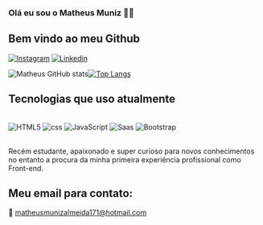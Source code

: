 ### Olá eu sou o Matheus Muniz 🤙🏼
## Bem vindo ao meu Github

[![Instagram](https://img.shields.io/badge/Instagram-E4405F?style=for-the-badge&logo=instagram&logoColor=white)](https://instagram.com/__matheusz__)
[![Linkedin](https://img.shields.io/badge/LinkedIn-0077B5?style=for-the-badge&logo=linkedin&logoColor=white)](https://linkedin.com/in/matheus-almeida-46528a286)

![Matheus GitHub stats](https://github-readme-stats.vercel.app/api?username=matheusmunizs&show_icons=true&theme=tokyonight)[![Top Langs](https://github-readme-stats.vercel.app/api/top-langs/?username=matheusmunizs)](https://github.com/matheusmunizs/github-readme-stats)

## Tecnologias que uso atualmente

<div style="display: inline_block"><br/>
<img alt="HTML5" src="https://img.shields.io/badge/HTML5-E34F26?style=for-the-badge&logo=html5&logoColor=white"/>
<img alt="css" src="https://img.shields.io/badge/CSS3-1572B6?style=for-the-badge&logo=css3&logoColor=white"/>
<img alt="JavaScript" src="https://img.shields.io/badge/JavaScript-F7DF1E?style=for-the-badge&logo=javascript&logoColor=black"/>
<img alt="Saas" src="https://img.shields.io/badge/Sass-CC6699?style=for-the-badge&logo=sass&logoColor=white"/>
<img alt="Bootstrap" src="https://img.shields.io/badge/Bootstrap-563D7C?style=for-the-badge&logo=bootstrap&logoColor=white"/>
</div><br/>

Recém estudante, apaixonado e super curioso para novos conhecimentos no entanto a procura da minha primeira experiência profissional como Front-end.

## Meu email para contato:
📧 <link> matheusmunizalmeida171@hotmail.com
